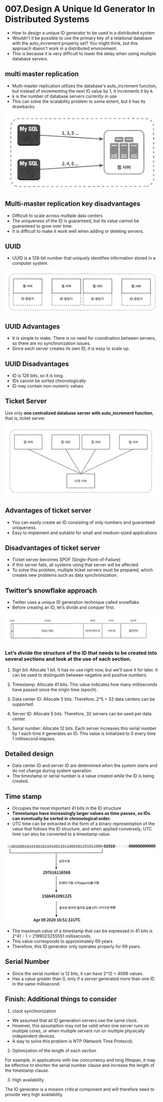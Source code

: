 # 007.Design A Unique Id Generator In Distributed Systems

- How to design a unique ID generator to be used in a distributed system
- Wouldn't it be possible to use the primary key of a relational database with the auto_increment property set? You might think, but this approach doesn't work in a distributed environment.
- This is because it is very difficult to lower the delay when using multiple database servers.

## multi master replication

- Multi-master replication utilizes the database's auto_increment function, but instead of incrementing the next ID value by 1, it increments it by k.
- k is the number of database servers currently in use
- This can solve the scalability problem to some extent, but it has its drawbacks.

![Untitled](./images/Untitled.png)

## Multi-master replication key disadvantages

- Difficult to scale across multiple data centers
- The uniqueness of the ID is guaranteed, but its value cannot be guaranteed to grow over time.
- It is difficult to make it work well when adding or deleting servers.

## UUID

- UUID is a 128-bit number that uniquely identifies information stored in a computer system.

![Untitled](./images/Untitled%201.png)

## UUID Advantages

- It is simple to make. There is no need for coordination between servers, so there are no synchronization issues.
- Since each server creates its own ID, it is easy to scale up.

## UUID Disadvantages

- ID is 128 bits, so it is long.
- IDs cannot be sorted chronologically
- ID may contain non-numeric values

## **Ticket Server**

Use only **one centralized database server with auto_increment function**, that is, ticket server.

![Untitled](./images/Untitled%202.png)

## Advantages of ticket server

- You can easily create an ID consisting of only numbers and guaranteed uniqueness.
- Easy to implement and suitable for small and medium-sized applications

## Disadvantages of ticket server

- Ticket server becomes SPOF (Single-Point-of-Failure)
- If this server fails, all systems using that server will be affected.
- To solve this problem, multiple ticket servers must be prepared, which creates new problems such as data synchronization.

## Twitter’s snowflake approach

- Twitter uses a unique ID generation technique called snowflake.
- Before creating an ID, let’s divide and conquer first.

![Untitled](./images/Untitled%203.png)

### Let’s divide the structure of the ID that needs to be created into several sections and look at the use of each section.

1) Sign bit: Allocate 1 bit. It has no use right now, but we'll save it for later. It can be used to distinguish between negative and positive numbers.

2) Timestamp: Allocate 41 bits. This value indicates how many milliseconds have passed since the origin time (epoch).

3) Data center ID: Allocate 5 bits. Therefore, 2^5 = 32 data centers can be supported.

4) Server ID: Allocate 5 bits. Therefore, 32 servers can be used per data center.

5) Serial number: Allocate 12 bits. Each server increases this serial number by 1 each time it generates an ID. This value is initialized to 0 every time 1 millisecond elapses.

## Detailed design

- Data center ID and server ID are determined when the system starts and do not change during system operation.
- The timestamp or serial number is a value created while the ID is being created.

## Time stamp

- Occupies the most important 41 bits in the ID structure
- **Timestamps have increasingly larger values as time passes, so IDs can eventually be sorted in chronological order.**
- UTC time can be extracted in the form of a binary representation of the value that follows the ID structure, and when applied conversely, UTC time can also be converted to a timestamp value.

![Untitled](./images/Untitled%204.png)

- The maximum value of a timestamp that can be expressed in 41 bits is 2^41 - 1 = 2199023255551 milliseconds.
- This value corresponds to approximately 69 years
- Therefore, this ID generator only operates properly for 69 years.

## Serial Number

- Since the serial number is 12 bits, it can have 2^12 = 4096 values.
- Has a value greater than 0, only if a server generated more than one ID in the same millisecond.

## Finish: Additional things to consider

1) clock synchronization

- We assumed that all ID generation servers use the same clock.
- However, this assumption may not be valid when one server runs on multiple cores, or when multiple servers run on multiple physically independent devices.
- A way to solve this problem is NTP (Network Time Protocol).

2) Optimization of the length of each section

For example, in applications with low concurrency and long lifespan, it may be effective to shorten the serial number clause and increase the length of the timestamp clause.

3) High availability

The ID generator is a mission critical component and will therefore need to provide very high availability.